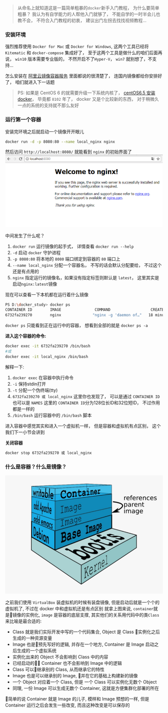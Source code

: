 >  从命名上就知道这是一篇简单粗暴的`docker`新手入门教程， 为什么要简单粗暴？ 我认为有自学能力的人帮他入门就够了， 不能自学的一时半会儿也教不会， 不符合入门教程的初衷， 建议出门左拐去找找视频教程...


### 安装环境

强烈推荐使用 `Docker for Mac` 或 `Docker for Windows`, 这两个工具已经将 `Kitematic` 和 `docker-compose` 集成好了， 至于这两个工具是做什么的咱们后面再说， `win10` 版本需要专业版的， 不然开启不了`Hyper-V`， `win7` 就别想了，不支持...

怎么安装在 [阿里云镜像容器服务](https://cr.console.aliyun.com/#/accelerator) 里面都说的很清楚了， 连国内镜像都给你安排好了， 咱们就进入下一话题
> PS: 如果是 CentOS 6 的就需要升级一下系统内核了， [centOS6.5 安装docker](http://note.youdao.com/noteshare?id=d4515598471a46ed2fd6090e548107b3&sub=WEBd79b399d399855870db6fcaf5822a497)， 毕竟都 `8102` 年了， docker 又是个比较新的东西， 对于稍微久一点的系统的支持就不那么友好

### 运行第一个容器
安装完环境之后就启动一个镜像开开眼儿
```bash
docker run -d -p 8080:80 --name local_nginx nginx
```
然后访问 `http://localhost:8080/` 就能看到 `nginx` 的初始界面了
![run-image](./images/run-nginx.png)

中间发生了什么呢？ 

1. `docker run` 运行镜像的起手式， 详情查看 `docker run --help`
2. `-d` 启动 `docker` 守护进程
3. `-p 8080:80` 将本地的 `8080` 端口绑定到容器的 `80` 端口上
4. `--name local_nginx` 分配一个容器名， 不写的话会默认分配要给， 不过这个还是有点用的
5. `nginx` 指定运行的镜像名，如果没有指定标签则默认是 `latest`， 这里其实是启动`nginx:latest`镜像

现在可以查看一下本机都在运行着什么镜像
```bash
PS D:\docker_study> docker ps
CONTAINER ID        IMAGE               COMMAND                  CREATED             STATUS              PORTS                  NAMES
6732fa239270        nginx              "nginx -g 'daemon of…"   18 minutes ago      Up 18 minutes       0.0.0.0:8080->80/tcp   local_nginx
```
`docker ps` 只能看到正在运行中的容器， 想看到全部的就是 `docker ps -a`

**进入这个容器的命令:**
```bash
docker exec -it 6732fa239270 /bin/bash
#或
docker exec -it local_nginx /bin/bash
```
解释一下:
1. `docker exec`    在容器中执行命令
2. `-i`             保持stdin打开
3. `-t`             分配一个伪终端(tty)
4. `6732fa239270 或 local_nginx`    这里你也发现了， 可以是通过 `CONTAINER ID` 也可以是 `NAMES` 这里的 `CONTAINER ID`分为128位长ID和32位短ID， 不过作用都是一样的
5. `/bin/bash`      运行容器中的 `/bin/bash` 脚本

进入容器中感觉其实和进入一个虚拟机一样， 但是容器和虚拟机有点区别， 这个我们下一小节会讲到

**关闭容器**
```bash
docker stop 6732fa239270 或 local_nginx
```

### 什么是容器？什么是镜像？
![image-container](./images/image-container.jpg)

之前我们使用 `VirtualBox` 装虚拟机的时候有装盘镜像, 但是启动后就是一个个的虚拟机了, 不过在 docker 中和虚拟机还是有点区别
就拿上图来说, `container`就是镜像的实例化, `image` 是容器的底层支撑, 其实他们的关系用代码中的类`Class`
来比喻是最合适的:

* Class 就是我们实际开发中写的一个代码集合, Object 是 Class 实例化之后生成的一种资源变量
* Image 也是预先写好的逻辑, 并存在一个地方, Container 是 Image 启动之后生成的一个虚拟系统
* 实例化出来的 Object 不会影响到 Class 中的内容
* 已经启动的 Container 也不会影响到 Image 中的逻辑
* Class 可以继承别的 Class, 从而继承它的特性
* Image 也是可以继承别的 Image, 并在它的基础上构建新的镜像
* 一个 Object 对应着一个 Class, 但是 一个 Class 可以实例化无数个 Object
* 同理, 一份 Image 可以生成无数个 Container, 这就是方便集群化部署的所在

简单的说 Container 就是 Image 的儿子, 模样和 Image 预想的一样, 但是 Container 运行之后会发生一些改变, 而且这种改变是可以保存的

